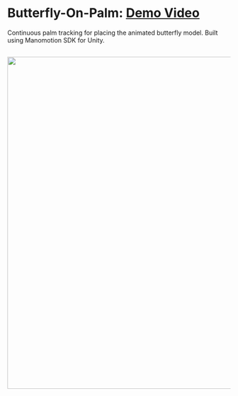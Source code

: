 # Butterfly-On-Palm: [Demo Video](https://youtu.be/55KGQZ8l-Sc)
Continuous palm tracking for placing the animated butterfly model. Built using Manomotion SDK for Unity.

##
<img src="Images/butterfly.gif" width="750">

